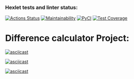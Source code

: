 ### Hexlet tests and linter status:
[![Actions Status](https://github.com/AlexanderUridin/python-project-50/actions/workflows/hexlet-check.yml/badge.svg)](https://github.com/AlexanderUridin/python-project-50/actions)
[![Maintainability](https://api.codeclimate.com/v1/badges/8e807bb55565ff5dba42/maintainability)](https://codeclimate.com/github/AlexanderUridin/python-project-50/maintainability)
[![PyCI](https://github.com/AlexanderUridin/python-project-50/actions/workflows/pyci.yml/badge.svg)](https://github.com/AlexanderUridin/python-project-50/actions)
[![Test Coverage](https://api.codeclimate.com/v1/badges/8e807bb55565ff5dba42/test_coverage)](https://codeclimate.com/github/AlexanderUridin/python-project-50/test_coverage)

# Difference calculator Project:

[![asciicast](https://asciinema.org/a/6ZjniA8QIseerPeSXjyuwvfwn.svg)](https://asciinema.org/a/6ZjniA8QIseerPeSXjyuwvfwn)

[![asciicast](https://asciinema.org/a/Go0h5yOWlGjKs90kY807re9os.svg)](https://asciinema.org/a/Go0h5yOWlGjKs90kY807re9os)

[![asciicast](https://asciinema.org/a/9FK3jcz7nE4UD9B1oZbPf6KwR.svg)](https://asciinema.org/a/9FK3jcz7nE4UD9B1oZbPf6KwR)